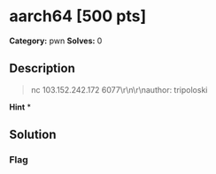 # aarch64 [500 pts]

**Category:** pwn
**Solves:** 0

## Description
>nc 103.152.242.172 6077\r\n\r\nauthor: tripoloski

**Hint**
* 

## Solution

### Flag

